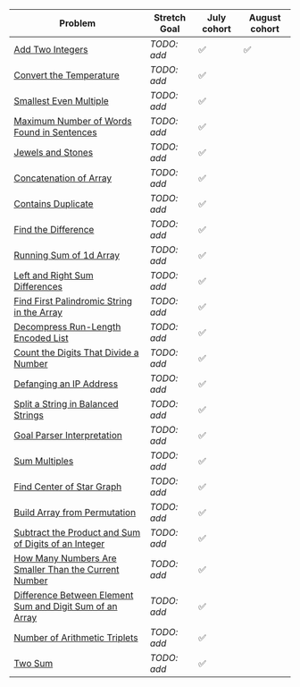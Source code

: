 | Problem | Stretch Goal | July cohort | August cohort 
|-|-|-|-|
|[Add Two Integers](https://leetcode.com/problems/add-two-integers/)|_TODO: add_|✅|✅|
|[Convert the Temperature](https://leetcode.com/problems/convert-the-temperature/)|_TODO: add_|✅||
|[Smallest Even Multiple](https://leetcode.com/problems/smallest-even-multiple/)|_TODO: add_|✅||
|[Maximum Number of Words Found in Sentences](https://leetcode.com/problems/maximum-number-of-words-found-in-sentences/)|_TODO: add_|✅||
|[Jewels and Stones](https://leetcode.com/problems/jewels-and-stones/)|_TODO: add_|✅||
|[Concatenation of Array](https://leetcode.com/problems/concatenation-of-array/)|_TODO: add_|✅||
|[Contains Duplicate](https://leetcode.com/problems/contains-duplicate/)|_TODO: add_|✅||
|[Find the Difference](https://leetcode.com/problems/find-the-difference/)|_TODO: add_|✅||
|[Running Sum of 1d Array](https://leetcode.com/problems/running-sum-of-1d-array/)|_TODO: add_|✅||
|[Left and Right Sum Differences](https://leetcode.com/problems/left-and-right-sum-differences/)|_TODO: add_|✅||
|[Find First Palindromic String in the Array](https://leetcode.com/problems/find-first-palindromic-string-in-the-array/)|_TODO: add_|✅||
|[Decompress Run-Length Encoded List](https://leetcode.com/problems/decompress-run-length-encoded-list/)|_TODO: add_|✅||
|[Count the Digits That Divide a Number](https://leetcode.com/problems/count-the-digits-that-divide-a-number/)|_TODO: add_|✅||
|[Defanging an IP Address](https://leetcode.com/problems/defanging-an-ip-address/)|_TODO: add_|✅||
|[Split a String in Balanced Strings](https://leetcode.com/problems/split-a-string-in-balanced-strings/)|_TODO: add_|✅||
|[Goal Parser Interpretation](https://leetcode.com/problems/goal-parser-interpretation/)|_TODO: add_|✅||
|[Sum Multiples](https://leetcode.com/problems/sum-multiples/)|_TODO: add_|✅||
|[Find Center of Star Graph](https://leetcode.com/problems/find-center-of-star-graph/)|_TODO: add_|✅||
|[Build Array from Permutation](https://leetcode.com/problems/build-array-from-permutation/)|_TODO: add_|✅||
|[Subtract the Product and Sum of Digits of an Integer](https://leetcode.com/problems/subtract-the-product-and-sum-of-digits-of-an-integer/)|_TODO: add_|✅||
|[How Many Numbers Are Smaller Than the Current Number](https://leetcode.com/problems/how-many-numbers-are-smaller-than-the-current-number/)|_TODO: add_|✅||
|[Difference Between Element Sum and Digit Sum of an Array](https://leetcode.com/problems/difference-between-element-sum-and-digit-sum-of-an-array/)|_TODO: add_|✅||
|[Number of Arithmetic Triplets](https://leetcode.com/problems/number-of-arithmetic-triplets/)|_TODO: add_|✅||
|[Two Sum](https://leetcode.com/problems/two-sum/)|_TODO: add_|✅||

